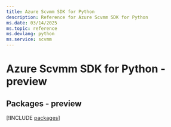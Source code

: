 ```yaml
---
title: Azure Scvmm SDK for Python
description: Reference for Azure Scvmm SDK for Python
ms.date: 03/14/2025
ms.topic: reference
ms.devlang: python
ms.service: scvmm
---
```

# Azure Scvmm SDK for Python - preview
## Packages - preview
[!INCLUDE [packages](scvmm-index.md)]